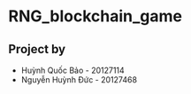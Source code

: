 # RNG_blockchain_game

## Project by 
- Huỳnh Quốc Bảo \- 20127114
- Nguyễn Huỳnh Đức \- 20127468
 
